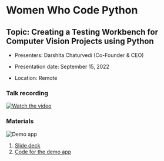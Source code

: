 # Women Who Code Python

## Topic: Creating a Testing Workbench for Computer Vision Projects using Python

- Presenters: Darshita Chaturvedi (Co-Founder & CEO)

- Presentation date: September 15, 2022

- Location: Remote

### Talk recording

[![Watch the video](https://img.youtube.com/vi/IlinrQttun0/0.jpg)](https://www.youtube.com/watch?v=IlinrQttun0)

### Materials

![Demo app](demo.gif)

1. [Slide deck](Slides_WWCodePython.pdf)
2. [Code for the demo app](https://github.com/Atri-Apps/cv_workbench)